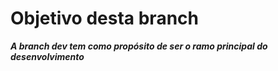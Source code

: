 # Objetivo desta branch

***A branch dev tem como propósito de ser o ramo principal do desenvolvimento***